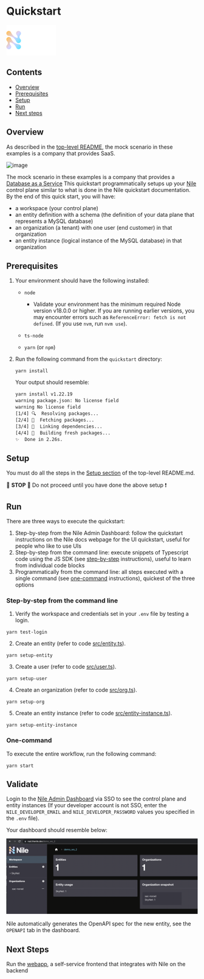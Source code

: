 # Quickstart

![image](../images/Nile-text-logo.png)

## Contents

* [Overview](#overview)
* [Prerequisites](#prerequisites)
* [Setup](#setup)
* [Run](#run)
* [Next steps](#next-steps)

## Overview

As described in the [top-level README](../README.md), the mock scenario in these examples is a company that provides SaaS.

![image](../images/saas.png)

The mock scenario in these examples is a company that provides a [Database as a Service](../usecases/DB/)
This quickstart programmatically setups up your [Nile](https://thenile.dev/) control plane similar to what is done in the Nile quickstart documentation.
By the end of this quick start, you will have:

- a workspace (your control plane)
- an entity definition with a schema (the definition of your data plane that represents a MySQL database)
- an organization (a tenant) with one user (end customer) in that organization
- an entity instance (logical instance of the MySQL database) in that organization

## Prerequisites

1. Your environment should have the following installed:

   - `node`

     - Validate your environment has the minimum required Node version v18.0.0 or higher. If you are running earlier versions, you may encounter errors such as `ReferenceError: fetch is not defined`. (If you use `nvm`, run `nvm use`).

   - `ts-node`
   - `yarn` (or `npm`)

2. Run the following command from the `quickstart` directory:

   ```
   yarn install
   ```

   Your output should resemble:

   ```bash
   yarn install v1.22.19
   warning package.json: No license field
   warning No license field
   [1/4] 🔍  Resolving packages...
   [2/4] 🚚  Fetching packages...
   [3/4] 🔗  Linking dependencies...
   [4/4] 🔨  Building fresh packages...
   ✨  Done in 2.26s.
   ```

## Setup

You must do all the steps in the [Setup section](../README.md#setup) of the top-level README.md.

:stop_sign: **STOP** :stop_sign: Do not proceed until you have done the above setup :heavy_exclamation_mark:

## Run

There are three ways to execute the quickstart:

1. Step-by-step from the Nile Admin Dashboard: follow the quickstart instructions on the Nile docs webpage for the UI quickstart, useful for people who like to use UIs
2. Step-by-step from the command line: execute snippets of Typescript code using the JS SDK (see [step-by-step](#step-by-step-from-the-command-line) instructions), useful to learn from individual code blocks
3. Programmatically from the command line: all steps executed with a single command (see [one-command](#one-command) instructions), quickest of the three options

### Step-by-step from the command line

1. Verify the workspace and credentials set in your `.env` file by testing a login.

```
yarn test-login
```

2. Create an entity (refer to code [src/entity.ts](src/entity.ts)).

```
yarn setup-entity
```

3. Create a user (refer to code [src/user.ts](src/user.ts)).

```
yarn setup-user
```

4. Create an organization (refer to code [src/org.ts](src/org.ts)).

```
yarn setup-org
```

5. Create an entity instance (refer to code [src/entity-instance.ts](src/entity-instance.ts)).

```
yarn setup-entity-instance
```

### One-command

To execute the entire workflow, run the following command:

```
yarn start
```

## Validate

Login to the [Nile Admin Dashboard](https://nad.thenile.dev/) via SSO to see the control plane and entity instances (If your developer account is not SSO, enter the `NILE_DEVELOPER_EMAIL` and `NILE_DEVELOPER_PASSWORD` values you specified in the `.env` file).

Your dashboard should resemble below:

![image](images/nad.png)

Nile automatically generates the OpenAPI spec for the new entity, see the `OPENAPI` tab in the dashboard.

## Next Steps

Run the [webapp](../webapp), a self-service frontend that integrates with Nile on the backend
